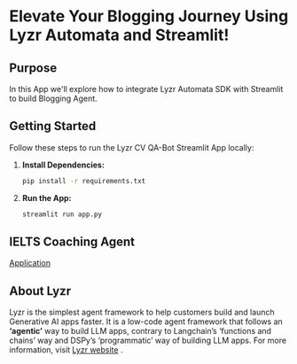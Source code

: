# Elevate Your Blogging Journey Using Lyzr Automata and Streamlit!

## Purpose

In this App we'll explore how to integrate Lyzr Automata SDK with Streamlit to build Blogging Agent.

## Getting Started

Follow these steps to run the Lyzr CV QA-Bot Streamlit App locally:

1. **Install Dependencies:**
   ```bash
   pip install -r requirements.txt

2. **Run the App:**
    ```bash
    streamlit run app.py

## IELTS Coaching Agent
[Application]()

## About Lyzr
Lyzr is the simplest agent framework to help customers build and launch Generative AI apps faster. It is a low-code agent framework that follows an **‘agentic’** way to build LLM apps, contrary to Langchain’s ‘functions and chains’ way and DSPy’s ‘programmatic’ way of building LLM apps. For more information, visit [Lyzr website](https://www.lyzr.ai/) .
